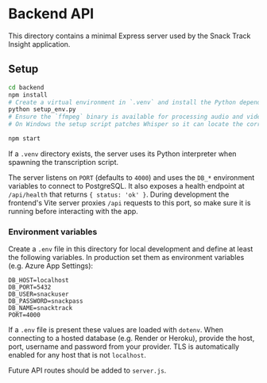 # Backend API

This directory contains a minimal Express server used by the Snack Track Insight application.

## Setup

```sh
cd backend
npm install
# Create a virtual environment in `.venv` and install the Python dependencies
python setup_env.py
# Ensure the `ffmpeg` binary is available for processing audio and video inputs.
# On Windows the setup script patches Whisper so it can locate the correct C runtime.

npm start
```

If a `.venv` directory exists, the server uses its Python interpreter when spawning the transcription script.

The server listens on `PORT` (defaults to `4000`) and uses the `DB_*` environment variables to connect to PostgreSQL. It also exposes a health endpoint at `/api/health` that returns `{ status: 'ok' }`.
During development the frontend's Vite server proxies `/api` requests to this port, so make sure it is running before interacting with the app.

### Environment variables

Create a `.env` file in this directory for local development and define at least the following variables. In production set them as environment variables (e.g. Azure App Settings):

```env
DB_HOST=localhost
DB_PORT=5432
DB_USER=snackuser
DB_PASSWORD=snackpass
DB_NAME=snacktrack
PORT=4000
```

If a `.env` file is present these values are loaded with `dotenv`.
When connecting to a hosted database (e.g. Render or Heroku), provide the host, port, username and password from your provider. TLS is automatically enabled for any host that is not `localhost`.

Future API routes should be added to `server.js`.
